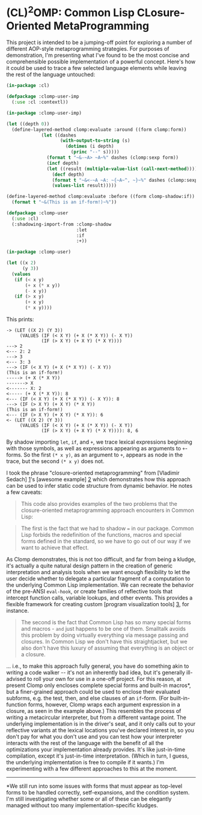 (CL)<sup>2</sup>OMP: Common Lisp CLosure-Oriented MetaProgramming
=================================================================

This project is intended to be a jumping-off point for exploring a number of different AOP-style metaprogramming strategies. For purposes of demonstration, I'm presenting what I've found to be the most concise and comprehensible possible implementation of a powerful concept. Here's how it could be used to trace a few selected language elements while leaving the rest of the language untouched:

```lisp
(in-package :cl)

(defpackage :clomp-user-imp
  (:use :cl :contextl))

(in-package :clomp-user-imp)

(let ((depth 0))
  (define-layered-method clomp:evaluate :around ((form clomp:form))
             (let ((dashes
                    (with-output-to-string (s)
                      (dotimes (i depth)
                        (princ "--" s)))))
               (format t "~&-~A> ~A~%" dashes (clomp:sexp form))
               (incf depth)
               (let ((result (multiple-value-list (call-next-method))))
                 (decf depth)
                 (format t "~&<-~A ~A: ~{~A~^, ~}~%" dashes (clomp:sexp form) result)
                 (values-list result)))))

(define-layered-method clomp:evaluate :before ((form clomp-shadow:if))
  (format t "~&(This is an if-form!)~%"))

(defpackage :clomp-user
  (:use :cl)
  (:shadowing-import-from :clomp-shadow
                          :let
                          :if
                          :+))

(in-package :clomp-user)

(let ((x 2)
      (y 3))
  (values
   (if (< x y)
       (+ x (* x y))
       (- x y))
   (if (> x y)
       (+ x y)
       (* x y))))
```

This prints:

```
-> (LET ((X 2) (Y 3))
     (VALUES (IF (< X Y) (+ X (* X Y)) (- X Y))
             (IF (> X Y) (+ X Y) (* X Y))))
---> 2
<--- 2: 2
---> 3
<--- 3: 3
---> (IF (< X Y) (+ X (* X Y)) (- X Y))
(This is an if-form!)
-----> (+ X (* X Y))
-------> X
<------- X: 2
<----- (+ X (* X Y)): 8
<--- (IF (< X Y) (+ X (* X Y)) (- X Y)): 8
---> (IF (> X Y) (+ X Y) (* X Y))
(This is an if-form!)
<--- (IF (> X Y) (+ X Y) (* X Y)): 6
<- (LET ((X 2) (Y 3))
     (VALUES (IF (< X Y) (+ X (* X Y)) (- X Y))
             (IF (> X Y) (+ X Y) (* X Y)))): 8, 6
```

By shadow importing `let`, `if`, and `+`, we trace lexical expressions beginning with those symbols, as well as expressions appearing as arguments to `+`-forms. So the first `(* x y)`, as an argument to `+`, appears as node in the trace, but the second `(* x y)` does not.

I took the phrase "closure-oriented metaprogramming" from [Vladimir Sedach] [1]'s [awesome example] [2] which demonstrates how this approach can be used to infer static code structure from dynamic behavior. He notes a few caveats:

> This code also provides examples of the two problems that the closure-oriented metaprogramming approach encounters in Common Lisp:

> The first is the fact that we had to shadow `=` in our package. Common Lisp forbids the redefinition of the functions, macros and special forms defined in the standard, so we have to go out of our way if we want to achieve that effect.

As Clomp demonstrates, this is not too difficult, and far from being a kludge, it's actually a quite natural design pattern in the creation of generic interpretation and analysis tools when we want enough flexibility to let the user decide whether to delegate a particular fragment of a computation to the underlying Common Lisp implementation. We can recreate the behavior of the pre-ANSI `eval-hook`, or create families of reflective tools that intercept function calls, variable lookups, and other events. This provides a flexible framework for creating custom [program visualization tools] [3], for instance.

> The second is the fact that Common Lisp has so many special forms and macros - `and` just happens to be one of them. Smalltalk avoids this problem by doing virtually everything via message passing and closures. In Common Lisp we don't have this straightjacket, but we also don't have this luxury of assuming that everything is an object or a closure.

... i.e., to make this approach fully general, you have do something akin to writing a code walker -- it's not an inherently bad idea, but it's generally ill-advised to roll your own for use in a one-off project. For this reason, at present Clomp only encloses complete special forms and built-in macros*, but a finer-grained approach could be used to enclose their evaluated subforms, e.g. the test, then, and else clauses of an `if`-form. (For built-in-function forms, however, Clomp wraps each argument expression in a closure, as seen in the example above.) This resembles the process of writing a metacircular interpreter, but from a different vantage point. The underlying implementation is in the driver's seat, and it only calls out to your reflective variants at the lexical locations you've declared interest in, so you don't pay for what you don't use and you can test how your interpreter interacts with the rest of the language with the benefit of all the optimizations your implementation already provides. It's like just-in-time compilation, except it's just-in-time interpretation. (Which in turn, I guess, the underlying implementation is free to compile if it wants.) I'm experimenting with a few different approaches to this at the moment.

---

*We still run into some issues with forms that must appear as top-level forms to be handled correctly, setf-expansions, and the condition system. I'm still investigating whether some or all of these can be elegantly managed without too many implementation-specific kludges.

[1]:https://github.com/vsedach
[2]:http://carcaddar.blogspot.com/2009/04/closure-oriented-metaprogramming-via.html
[3]:https://vimeo.com/109918920
